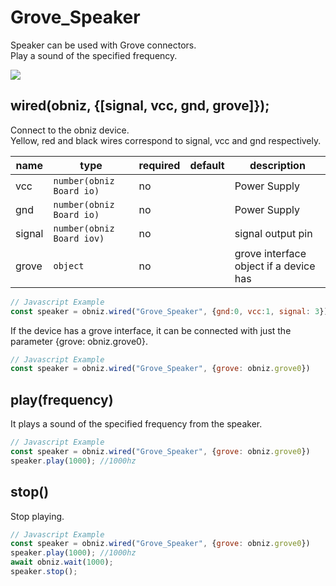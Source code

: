 # Grove_Speaker

Speaker can be used with Grove connectors.   
Play a sound of the specified frequency.  

![](image.jpg)

## wired(obniz, {[signal, vcc, gnd, grove]});

Connect to the obniz device.  
Yellow, red and black wires correspond to signal, vcc and gnd respectively.  

| name   | type                      | required | default | description                            |
|--------|---------------------------|----------|---------|----------------------------------------|
| vcc    | `number(obniz Board io)`  | no       | &nbsp;  | Power Supply                           |
| gnd    | `number(obniz Board io)`  | no       | &nbsp;  | Power Supply                           |
| signal | `number(obniz Board iov)` | no       | &nbsp;  | signal output pin                      |
| grove  | `object`                  | no       | &nbsp;  | grove interface object if a device has |

```Javascript
// Javascript Example
const speaker = obniz.wired("Grove_Speaker", {gnd:0, vcc:1, signal: 3});
```

If the device has a grove interface, it can be connected with just the parameter {grove: obniz.grove0}.
```Javascript
// Javascript Example
const speaker = obniz.wired("Grove_Speaker", {grove: obniz.grove0})
```

## play(frequency)
It plays a sound of the specified frequency from the speaker.

```Javascript
// Javascript Example
const speaker = obniz.wired("Grove_Speaker", {grove: obniz.grove0})
speaker.play(1000); //1000hz
```

## stop()
Stop playing.

```Javascript
// Javascript Example
const speaker = obniz.wired("Grove_Speaker", {grove: obniz.grove0})
speaker.play(1000); //1000hz
await obniz.wait(1000);
speaker.stop();
```

